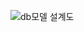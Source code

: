 ![db모델 설계도](https://user-images.githubusercontent.com/121272470/221581293-5b7ae4ba-ced0-49b8-852d-20977b457609.png)
 

